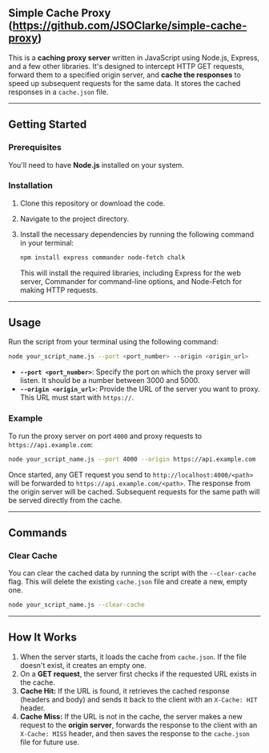 ## Simple Cache Proxy (https://github.com/JSOClarke/simple-cache-proxy)

This is a **caching proxy server** written in JavaScript using Node.js, Express, and a few other libraries. It's designed to intercept HTTP GET requests, forward them to a specified origin server, and **cache the responses** to speed up subsequent requests for the same data. It stores the cached responses in a `cache.json` file.

---

## Getting Started

### Prerequisites

You'll need to have **Node.js** installed on your system.

### Installation

1.  Clone this repository or download the code.

2.  Navigate to the project directory.

3.  Install the necessary dependencies by running the following command in your terminal:

    ```bash
    npm install express commander node-fetch chalk
    ```

    This will install the required libraries, including Express for the web server, Commander for command-line options, and Node-Fetch for making HTTP requests.

---

## Usage

Run the script from your terminal using the following command:

```bash
node your_script_name.js --port <port_number> --origin <origin_url>
```

- **`--port <port_number>`**: Specify the port on which the proxy server will listen. It should be a number between 3000 and 5000.
- **`--origin <origin_url>`**: Provide the URL of the server you want to proxy. This URL must start with `https://`.

### Example

To run the proxy server on port `4000` and proxy requests to `https://api.example.com`:

```bash
node your_script_name.js --port 4000 --origin https://api.example.com
```

Once started, any GET request you send to `http://localhost:4000/<path>` will be forwarded to `https://api.example.com/<path>`. The response from the origin server will be cached. Subsequent requests for the same path will be served directly from the cache.

---

## Commands

### Clear Cache

You can clear the cached data by running the script with the `--clear-cache` flag. This will delete the existing `cache.json` file and create a new, empty one.

```bash
node your_script_name.js --clear-cache
```

---

## How It Works

1.  When the server starts, it loads the cache from `cache.json`. If the file doesn't exist, it creates an empty one.
2.  On a **GET request**, the server first checks if the requested URL exists in the cache.
3.  **Cache Hit:** If the URL is found, it retrieves the cached response (headers and body) and sends it back to the client with an `X-Cache: HIT` header.
4.  **Cache Miss:** If the URL is not in the cache, the server makes a new request to the **origin server**, forwards the response to the client with an `X-Cache: MISS` header, and then saves the response to the `cache.json` file for future use.

